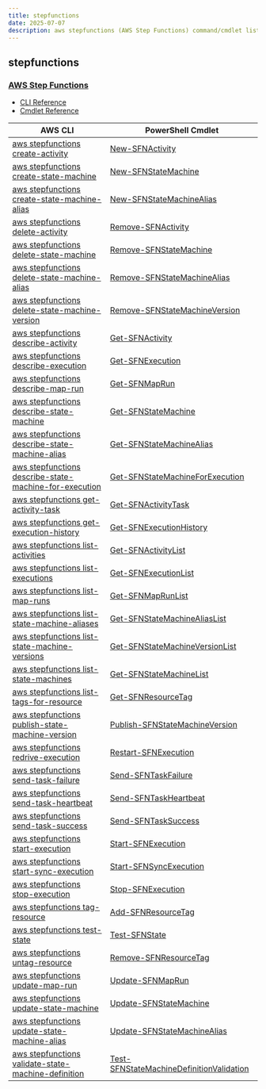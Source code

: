 ```yaml
---
title: stepfunctions
date: 2025-07-07
description: aws stepfunctions (AWS Step Functions) command/cmdlet list.
---
```


## stepfunctions

### [AWS Step Functions](https://aws.amazon.com/step-functions/)

* [CLI Reference](https://awscli.amazonaws.com/v2/documentation/api/latest/reference/stepfunctions/index.html)
* [Cmdlet Reference](https://docs.aws.amazon.com/powershell/latest/reference/items/AWS_Step_Functions_cmdlets.html)

|AWS CLI|PowerShell Cmdlet|
|----|----|
|[aws stepfunctions create-activity](https://awscli.amazonaws.com/v2/documentation/api/latest/reference/stepfunctions/create-activity.html)|[New-SFNActivity](https://docs.aws.amazon.com/powershell/latest/reference/items/New-SFNActivity.html)|
|[aws stepfunctions create-state-machine](https://awscli.amazonaws.com/v2/documentation/api/latest/reference/stepfunctions/create-state-machine.html)|[New-SFNStateMachine](https://docs.aws.amazon.com/powershell/latest/reference/items/New-SFNStateMachine.html)|
|[aws stepfunctions create-state-machine-alias](https://awscli.amazonaws.com/v2/documentation/api/latest/reference/stepfunctions/create-state-machine-alias.html)|[New-SFNStateMachineAlias](https://docs.aws.amazon.com/powershell/latest/reference/items/New-SFNStateMachineAlias.html)|
|[aws stepfunctions delete-activity](https://awscli.amazonaws.com/v2/documentation/api/latest/reference/stepfunctions/delete-activity.html)|[Remove-SFNActivity](https://docs.aws.amazon.com/powershell/latest/reference/items/Remove-SFNActivity.html)|
|[aws stepfunctions delete-state-machine](https://awscli.amazonaws.com/v2/documentation/api/latest/reference/stepfunctions/delete-state-machine.html)|[Remove-SFNStateMachine](https://docs.aws.amazon.com/powershell/latest/reference/items/Remove-SFNStateMachine.html)|
|[aws stepfunctions delete-state-machine-alias](https://awscli.amazonaws.com/v2/documentation/api/latest/reference/stepfunctions/delete-state-machine-alias.html)|[Remove-SFNStateMachineAlias](https://docs.aws.amazon.com/powershell/latest/reference/items/Remove-SFNStateMachineAlias.html)|
|[aws stepfunctions delete-state-machine-version](https://awscli.amazonaws.com/v2/documentation/api/latest/reference/stepfunctions/delete-state-machine-version.html)|[Remove-SFNStateMachineVersion](https://docs.aws.amazon.com/powershell/latest/reference/items/Remove-SFNStateMachineVersion.html)|
|[aws stepfunctions describe-activity](https://awscli.amazonaws.com/v2/documentation/api/latest/reference/stepfunctions/describe-activity.html)|[Get-SFNActivity](https://docs.aws.amazon.com/powershell/latest/reference/items/Get-SFNActivity.html)|
|[aws stepfunctions describe-execution](https://awscli.amazonaws.com/v2/documentation/api/latest/reference/stepfunctions/describe-execution.html)|[Get-SFNExecution](https://docs.aws.amazon.com/powershell/latest/reference/items/Get-SFNExecution.html)|
|[aws stepfunctions describe-map-run](https://awscli.amazonaws.com/v2/documentation/api/latest/reference/stepfunctions/describe-map-run.html)|[Get-SFNMapRun](https://docs.aws.amazon.com/powershell/latest/reference/items/Get-SFNMapRun.html)|
|[aws stepfunctions describe-state-machine](https://awscli.amazonaws.com/v2/documentation/api/latest/reference/stepfunctions/describe-state-machine.html)|[Get-SFNStateMachine](https://docs.aws.amazon.com/powershell/latest/reference/items/Get-SFNStateMachine.html)|
|[aws stepfunctions describe-state-machine-alias](https://awscli.amazonaws.com/v2/documentation/api/latest/reference/stepfunctions/describe-state-machine-alias.html)|[Get-SFNStateMachineAlias](https://docs.aws.amazon.com/powershell/latest/reference/items/Get-SFNStateMachineAlias.html)|
|[aws stepfunctions describe-state-machine-for-execution](https://awscli.amazonaws.com/v2/documentation/api/latest/reference/stepfunctions/describe-state-machine-for-execution.html)|[Get-SFNStateMachineForExecution](https://docs.aws.amazon.com/powershell/latest/reference/items/Get-SFNStateMachineForExecution.html)|
|[aws stepfunctions get-activity-task](https://awscli.amazonaws.com/v2/documentation/api/latest/reference/stepfunctions/get-activity-task.html)|[Get-SFNActivityTask](https://docs.aws.amazon.com/powershell/latest/reference/items/Get-SFNActivityTask.html)|
|[aws stepfunctions get-execution-history](https://awscli.amazonaws.com/v2/documentation/api/latest/reference/stepfunctions/get-execution-history.html)|[Get-SFNExecutionHistory](https://docs.aws.amazon.com/powershell/latest/reference/items/Get-SFNExecutionHistory.html)|
|[aws stepfunctions list-activities](https://awscli.amazonaws.com/v2/documentation/api/latest/reference/stepfunctions/list-activities.html)|[Get-SFNActivityList](https://docs.aws.amazon.com/powershell/latest/reference/items/Get-SFNActivityList.html)|
|[aws stepfunctions list-executions](https://awscli.amazonaws.com/v2/documentation/api/latest/reference/stepfunctions/list-executions.html)|[Get-SFNExecutionList](https://docs.aws.amazon.com/powershell/latest/reference/items/Get-SFNExecutionList.html)|
|[aws stepfunctions list-map-runs](https://awscli.amazonaws.com/v2/documentation/api/latest/reference/stepfunctions/list-map-runs.html)|[Get-SFNMapRunList](https://docs.aws.amazon.com/powershell/latest/reference/items/Get-SFNMapRunList.html)|
|[aws stepfunctions list-state-machine-aliases](https://awscli.amazonaws.com/v2/documentation/api/latest/reference/stepfunctions/list-state-machine-aliases.html)|[Get-SFNStateMachineAliasList](https://docs.aws.amazon.com/powershell/latest/reference/items/Get-SFNStateMachineAliasList.html)|
|[aws stepfunctions list-state-machine-versions](https://awscli.amazonaws.com/v2/documentation/api/latest/reference/stepfunctions/list-state-machine-versions.html)|[Get-SFNStateMachineVersionList](https://docs.aws.amazon.com/powershell/latest/reference/items/Get-SFNStateMachineVersionList.html)|
|[aws stepfunctions list-state-machines](https://awscli.amazonaws.com/v2/documentation/api/latest/reference/stepfunctions/list-state-machines.html)|[Get-SFNStateMachineList](https://docs.aws.amazon.com/powershell/latest/reference/items/Get-SFNStateMachineList.html)|
|[aws stepfunctions list-tags-for-resource](https://awscli.amazonaws.com/v2/documentation/api/latest/reference/stepfunctions/list-tags-for-resource.html)|[Get-SFNResourceTag](https://docs.aws.amazon.com/powershell/latest/reference/items/Get-SFNResourceTag.html)|
|[aws stepfunctions publish-state-machine-version](https://awscli.amazonaws.com/v2/documentation/api/latest/reference/stepfunctions/publish-state-machine-version.html)|[Publish-SFNStateMachineVersion](https://docs.aws.amazon.com/powershell/latest/reference/items/Publish-SFNStateMachineVersion.html)|
|[aws stepfunctions redrive-execution](https://awscli.amazonaws.com/v2/documentation/api/latest/reference/stepfunctions/redrive-execution.html)|[Restart-SFNExecution](https://docs.aws.amazon.com/powershell/latest/reference/items/Restart-SFNExecution.html)|
|[aws stepfunctions send-task-failure](https://awscli.amazonaws.com/v2/documentation/api/latest/reference/stepfunctions/send-task-failure.html)|[Send-SFNTaskFailure](https://docs.aws.amazon.com/powershell/latest/reference/items/Send-SFNTaskFailure.html)|
|[aws stepfunctions send-task-heartbeat](https://awscli.amazonaws.com/v2/documentation/api/latest/reference/stepfunctions/send-task-heartbeat.html)|[Send-SFNTaskHeartbeat](https://docs.aws.amazon.com/powershell/latest/reference/items/Send-SFNTaskHeartbeat.html)|
|[aws stepfunctions send-task-success](https://awscli.amazonaws.com/v2/documentation/api/latest/reference/stepfunctions/send-task-success.html)|[Send-SFNTaskSuccess](https://docs.aws.amazon.com/powershell/latest/reference/items/Send-SFNTaskSuccess.html)|
|[aws stepfunctions start-execution](https://awscli.amazonaws.com/v2/documentation/api/latest/reference/stepfunctions/start-execution.html)|[Start-SFNExecution](https://docs.aws.amazon.com/powershell/latest/reference/items/Start-SFNExecution.html)|
|[aws stepfunctions start-sync-execution](https://awscli.amazonaws.com/v2/documentation/api/latest/reference/stepfunctions/start-sync-execution.html)|[Start-SFNSyncExecution](https://docs.aws.amazon.com/powershell/latest/reference/items/Start-SFNSyncExecution.html)|
|[aws stepfunctions stop-execution](https://awscli.amazonaws.com/v2/documentation/api/latest/reference/stepfunctions/stop-execution.html)|[Stop-SFNExecution](https://docs.aws.amazon.com/powershell/latest/reference/items/Stop-SFNExecution.html)|
|[aws stepfunctions tag-resource](https://awscli.amazonaws.com/v2/documentation/api/latest/reference/stepfunctions/tag-resource.html)|[Add-SFNResourceTag](https://docs.aws.amazon.com/powershell/latest/reference/items/Add-SFNResourceTag.html)|
|[aws stepfunctions test-state](https://awscli.amazonaws.com/v2/documentation/api/latest/reference/stepfunctions/test-state.html)|[Test-SFNState](https://docs.aws.amazon.com/powershell/latest/reference/items/Test-SFNState.html)|
|[aws stepfunctions untag-resource](https://awscli.amazonaws.com/v2/documentation/api/latest/reference/stepfunctions/untag-resource.html)|[Remove-SFNResourceTag](https://docs.aws.amazon.com/powershell/latest/reference/items/Remove-SFNResourceTag.html)|
|[aws stepfunctions update-map-run](https://awscli.amazonaws.com/v2/documentation/api/latest/reference/stepfunctions/update-map-run.html)|[Update-SFNMapRun](https://docs.aws.amazon.com/powershell/latest/reference/items/Update-SFNMapRun.html)|
|[aws stepfunctions update-state-machine](https://awscli.amazonaws.com/v2/documentation/api/latest/reference/stepfunctions/update-state-machine.html)|[Update-SFNStateMachine](https://docs.aws.amazon.com/powershell/latest/reference/items/Update-SFNStateMachine.html)|
|[aws stepfunctions update-state-machine-alias](https://awscli.amazonaws.com/v2/documentation/api/latest/reference/stepfunctions/update-state-machine-alias.html)|[Update-SFNStateMachineAlias](https://docs.aws.amazon.com/powershell/latest/reference/items/Update-SFNStateMachineAlias.html)|
|[aws stepfunctions validate-state-machine-definition](https://awscli.amazonaws.com/v2/documentation/api/latest/reference/stepfunctions/validate-state-machine-definition.html)|[Test-SFNStateMachineDefinitionValidation](https://docs.aws.amazon.com/powershell/latest/reference/items/Test-SFNStateMachineDefinitionValidation.html)|

